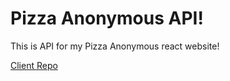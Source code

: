 # Pizza Anonymous API!

This is API for my Pizza Anonymous react website!

[Client Repo](https://github.com/smonetc/pizza-anonymous)